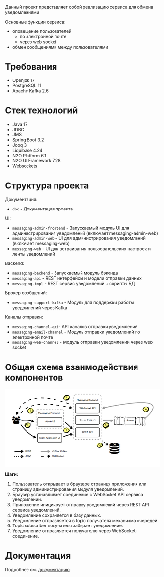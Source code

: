 Данный проект представляет собой реализацию сервиса для обмена уведомлениями

Основные функции сервиса:
- оповещение пользователей
  - по электронной почте
  - через web socket
- обмен сообщениями между пользователями

# Требования
- Openjdk 17
- PostgreSQL 11
- Apache Kafka 2.6

# Стек технологий
- Java 17
- JDBC
- JMS
- Spring Boot 3.2
- Jooq 3
- Liquibase 4.24
- N2O Platform 6.1
- N2O UI Framework 7.28
- Websockets

# Структура проекта
Документация:
- `doc` - Документация проекта

UI:
- `messaging-admin-frontend` - Запускаемый модуль UI для администрирования уведомлений (включает messaging-admin-web)
- `messaging-admin-web` - UI для администрирования уведомлений (включает messaging-web)
- `messaging-web` - UI для встраивания пользовательских настроек и ленты уведомлений

Backend:
- `messaging-backend` - Запускаемый модуль бэкенда
- `messaging-api` - REST интерфейсы и модели отправки данных
- `messaging-impl` - REST сервис уведомлений + скрипты БД

Брокер сообщений:
- `messaging-support-kafka` - Модуль для поддержки работы уведомлений через Kafka
  
Каналы отправки:
- `messaging-channel-api`- API каналов отправки уведомлений
- `messaging-email-channel` - Модуль отправки уведомлений по электронной почте
- `messaging-web-channel` - Модуль отправки уведомлений через web socket

# Общая схема взаимодействия компонентов
![Схема](doc/scheme.png)

**Шаги:**
1. Пользователь открывает в браузере страницу приложения или страницу администрирования модуля уведомлений.
2. Браузер устанавливает соединение с WebSocket API сервиса уведомлений.
3. Приложение инициирует отправку уведомлений через REST API сервиса уведомлений.
4. Уведомление сохраняется в базу данных.
5. Уведомление отправляется в topic получателя механизма очередей.
6. Topic subscriber получателя забирает уведомление.
7. Уведомление отправляется получателю через WebSocket-соединение.

# Документация
Подробнее см. [документацию](doc/Index.md)
